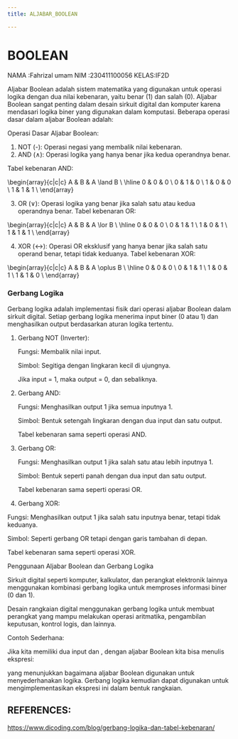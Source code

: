 ```yaml
---
title: ALJABAR_BOOLEAN

---
```


# BOOLEAN
NAMA :Fahrizal umam
NIM  :230411100056
KELAS:IF2D

Aljabar Boolean adalah sistem matematika yang digunakan untuk operasi logika dengan dua nilai kebenaran, yaitu benar (1) dan salah (0). Aljabar Boolean sangat penting dalam desain sirkuit digital dan komputer karena mendasari logika biner yang digunakan dalam komputasi. Beberapa operasi dasar dalam aljabar Boolean adalah:

Operasi Dasar Aljabar Boolean:

1. NOT (-): Operasi negasi yang membalik nilai kebenaran.
2. AND (∧): Operasi logika yang hanya benar jika kedua operandnya benar.


Tabel kebenaran AND:

\begin{array}{c|c|c}
   A & B & A \land B \\
   \hline
   0 & 0 & 0 \\
   0 & 1 & 0 \\
   1 & 0 & 0 \\
   1 & 1 & 1 \\
   \end{array}

3. OR (∨): Operasi logika yang benar jika salah satu atau kedua operandnya benar.
Tabel kebenaran OR:

\begin{array}{c|c|c}
   A & B & A \lor B \\
   \hline
   0 & 0 & 0 \\
   0 & 1 & 1 \\
   1 & 0 & 1 \\
   1 & 1 & 1 \\
   \end{array}

4. XOR (<->): Operasi OR eksklusif yang hanya benar jika salah satu operand benar, tetapi tidak keduanya.
Tabel kebenaran XOR:



\begin{array}{c|c|c}
   A & B & A \oplus B \\
   \hline
   0 & 0 & 0 \\
   0 & 1 & 1 \\
   1 & 0 & 1 \\
   1 & 1 & 0 \\
   \end{array}

### Gerbang Logika

Gerbang logika adalah implementasi fisik dari operasi aljabar Boolean dalam sirkuit digital. Setiap gerbang logika menerima input biner (0 atau 1) dan menghasilkan output berdasarkan aturan logika tertentu.

1. Gerbang NOT (Inverter):

   Fungsi: Membalik nilai input.

   Simbol: Segitiga dengan lingkaran kecil di      ujungnya.

   Jika input = 1, maka output = 0, dan            sebaliknya.



2. Gerbang AND:

    Fungsi: Menghasilkan output 1 jika semua       inputnya 1.

    Simbol: Bentuk setengah lingkaran dengan       dua input dan satu output.

    Tabel kebenaran sama seperti operasi AND.



3. Gerbang OR:

    Fungsi: Menghasilkan output 1 jika salah       satu atau lebih inputnya 1.

    Simbol: Bentuk seperti panah dengan dua         input dan satu output.

    Tabel kebenaran sama seperti operasi OR.



4. Gerbang XOR:

Fungsi: Menghasilkan output 1 jika salah satu inputnya benar, tetapi tidak keduanya.

Simbol: Seperti gerbang OR tetapi dengan garis tambahan di depan.

Tabel kebenaran sama seperti operasi XOR.




Penggunaan Aljabar Boolean dan Gerbang Logika

Sirkuit digital seperti komputer, kalkulator, dan perangkat elektronik lainnya menggunakan kombinasi gerbang logika untuk memproses informasi biner (0 dan 1).

Desain rangkaian digital menggunakan gerbang logika untuk membuat perangkat yang mampu melakukan operasi aritmatika, pengambilan keputusan, kontrol logis, dan lainnya.


Contoh Sederhana:

Jika kita memiliki dua input  dan , dengan aljabar Boolean kita bisa menulis ekspresi:

yang menunjukkan bagaimana aljabar Boolean digunakan untuk menyederhanakan logika. Gerbang logika kemudian dapat digunakan untuk mengimplementasikan ekspresi ini dalam bentuk rangkaian.

## REFERENCES:
https://www.dicoding.com/blog/gerbang-logika-dan-tabel-kebenaran/